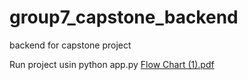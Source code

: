# group7_capstone_backend

backend for capstone project

Run project usin python app.py
[Flow Chart (1).pdf](https://github.com/SkillSync-Capstone/group7_capstone_backend/files/14527376/Flow.Chart.1.pdf)
